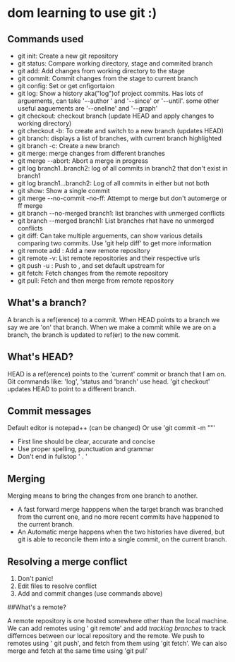 # dom learning to use git :)

## Commands used 

- git init: Create a new git repository
- git status: Compare working directory, stage and commited branch
- git add: Add changes from working directory to the stage
- git commit: Commit changes from the stage to current branch 
- git config: Set or get cnfigortaion
- git log: Show a history aka("log")of project commits. Has lots of arguements, can take '--author <string>' and '--since' or '--until'. 
	some other useful aaguements are '--oneline' and '--graph'
- git checkout: checkout branch (update HEAD and apply changes to working directory)
- git checkout -b: To create and switch to a new branch (updates HEAD)
- git branch: displays a list  of branches, with current branch highlighted
- git branch -c: Create a new branch 
- git merge: merge changes from different branches
- git merge --abort: Abort a merge in progress
- git log branch1..branch2: log of all commits in branch2 that don't exist in branch1
- git log branch1...branch2: Log of all commits in either but not both
- git show: Show a single commit
- git merge --no-commit -no-ff: Attempt to merge but don't automerge or ff merge
- git branch --no-merged branch1: list branches with unmerged conflicts
- git branch --merged branch1: List branches rhat have no unmerged conflicts
- git diff: Can take multiple arguements, can show various details comparing two commits. Use 'git help diff' to get more information
- git remote add <remote> <url>: Add a new remote repository
- git remote -v: List remote repositories and their respective urls
- git push -u <remote> <branch>: Push <branch> to <remote>, and set default upstream for <branch>
- git fetch: Fetch changes from the remote repository 
- git pull: Fetch and then merge from remote repository

## What's a branch?

A branch is a ref(erence) to a commit. When HEAD points to a branch we say we are 'on' that branch. When we make
a commit while we are on a branch, the branch is updated to ref(er) to the new commit.

## What's HEAD?

HEAD is a ref(erence) points to the 'current' commit or branch that I am on. Git commands like: 'log', 'status and
 'branch' use head. 'git checkout' updates HEAD to point to a different branch.
 
## Commit messages 
 
Default editor is notepad++ (can be changed)
Or use 'git commit -m "<message>"'
- First line should be clear, accurate and concise
- Use proper spelling, punctuation and grammar
- Don't end in fullstop ' . '

## Merging

Merging means to bring the changes from one branch to another.
- A fast forward merge happpens when the target branch was branched from the current one, and no more recent commits have happened to the current branch.
- An Automatic merge happens when the two histories have divered, but git is able to reconcile them into a single commit, on the current branch.

## Resolving a merge conflict 

1. Don't panic!
2. Edit files to resolve conflict
3. Add and commit changes (use commands above)

##What's a remote?

A remote repository is one hosted somewhere other than the local machine. We can add remotes using ' git remote' and add *tracking branches* to track differnces between 
our local repository and the remote.
We push to remotes using ' git push', and fetch from them using 'git fetch'. We can also merge and fetch at the same time using 'git pull'




